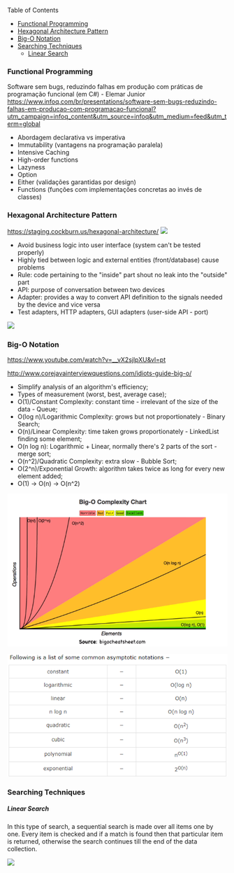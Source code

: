 Table of Contents
* [Functional Programming](#functional-programming)
* [Hexagonal Architecture Pattern](#hexagonal-architecture-pattern)
* [Big-O Notation](#big-o-notation)
* [Searching Techniques](#searching-techniques)
  * [Linear Search](#linear-search)

### Functional Programming

Software sem bugs, reduzindo falhas em produção com práticas de programação funcional (em C#) - Elemar Junior
https://www.infoq.com/br/presentations/software-sem-bugs-reduzindo-falhas-em-producao-com-programacao-funcional?utm_campaign=infoq_content&utm_source=infoq&utm_medium=feed&utm_term=global

- Abordagem declarativa vs imperativa
- Immutability (vantagens na programação paralela)
- Intensive Caching
- High-order functions
- Lazyness
- Option
- Either (validações garantidas por design)
- Functions (funções com implementações concretas ao invés de classes)

### Hexagonal Architecture Pattern
https://staging.cockburn.us/hexagonal-architecture/
![](https://github.com/fabioono25/study/blob/master/images/hexagonal_architecture.jpg)

- Avoid business logic into user interface (system can't be tested properly)
- Highly tied between logic and external entities (front/database) cause problems
- Rule: code pertaining to the "inside" part shout no leak into the "outside" part
- API: purpose of conversation between two devices
- Adapter: provides a way to convert API definition to the signals needed by the device and vice versa
- Test adapters, HTTP adapters, GUI adapters (user-side API - port)

![](https://github.com/fabioono25/study/blob/master/images/Hexagonal-architecture-complex-example.gif)

### Big-O Notation

https://www.youtube.com/watch?v=__vX2sjlpXU&vl=pt

http://www.corejavainterviewquestions.com/idiots-guide-big-o/

- Simplify analysis of an algorithm's efficiency;
- Types of measurement (worst, best, average case);
- O(1)/Constant Complexity: constant time - irrelevant of the size of the data - Queue;
- O(log n)/Logarithmic Complexity: grows but not proportionately - Binary Search;
- O(n)/Linear Complexity: time taken grows proportionately - LinkedList finding some element;
- O(n log n): Logarithmic + Linear, normally there's 2 parts of the sort - merge sort;
- O(n^2)/Quadratic Complexity: extra slow - Bubble Sort;
- O(2^n)/Exponential Growth: algorithm takes twice as long for every new element added;
- O(1) -> O(n) -> O(n^2)

![](https://github.com/fabioono25/links/blob/master/images/bigO_complexity.PNG)

![List of Some Common Asymptotic Notations](https://github.com/fabioono25/links/blob/master/images/Asymptotic_notations.PNG)

### Searching Techniques

##### Linear Search

In this type of search, a sequential search is made over all items one by one. Every item is checked and if a match is found then that particular item is returned, otherwise the search continues till the end of the data collection.

![](https://github.com/fabioono25/study/blob/master/images/linear_search.gif)


